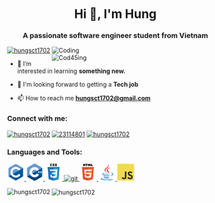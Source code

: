 <h1 align="center">Hi 👋, I'm Hung</h1>
<h3 align="center">A passionate software engineer student from Vietnam</h3>
<img align="right" alt="Coding" width="400" src="https://github.com/hungsct1702/hungsct1702/assets/138696615/e2902d86-49be-4435-bf45-b6b259d9e494"/>
<img align="right" alt="Cod45ing" width="400" src="https://www.reddit.com/media?url=https%3A%2F%2Fi.redd.it%2Fn8agw6z2smyb1.gif"/>


<p align="left"> <a href="https://github.com/ryo-ma/github-profile-trophy"><img src="https://github-profile-trophy.vercel.app/?username=hungsct1702" alt="hungsct1702" /></a> </p>

- 🔭 I’m interested in learning **something new.**

- 💞️ I'm looking forward to getting a **Tech job**

- 📫 How to reach me **hungsct1702@gmail.com**

<h3 align="left">Connect with me:</h3>
<p align="left">
<a href="https://linkedin.com/in/hungsct1702" target="blank"><img align="center" src="https://raw.githubusercontent.com/rahuldkjain/github-profile-readme-generator/master/src/images/icons/Social/linked-in-alt.svg" alt="hungsct1702" height="30" width="40" /></a>
<a href="https://stackoverflow.com/users/23114801" target="blank"><img align="center" src="https://raw.githubusercontent.com/rahuldkjain/github-profile-readme-generator/master/src/images/icons/Social/stack-overflow.svg" alt="23114801" height="30" width="40" /></a>
<a href="https://www.hackerrank.com/hungsct1702" target="blank"><img align="center" src="https://raw.githubusercontent.com/rahuldkjain/github-profile-readme-generator/master/src/images/icons/Social/hackerrank.svg" alt="hungsct1702" height="30" width="40" /></a>
</p>

<h3 align="left">Languages and Tools:</h3>
<p align="left"> <a href="https://www.cprogramming.com/" target="_blank" rel="noreferrer"> <img src="https://raw.githubusercontent.com/devicons/devicon/master/icons/c/c-original.svg" alt="c" width="40" height="40"/> </a> <a href="https://www.w3schools.com/cpp/" target="_blank" rel="noreferrer"> <img src="https://raw.githubusercontent.com/devicons/devicon/master/icons/cplusplus/cplusplus-original.svg" alt="cplusplus" width="40" height="40"/> </a> <a href="https://www.w3schools.com/css/" target="_blank" rel="noreferrer"> <img src="https://raw.githubusercontent.com/devicons/devicon/master/icons/css3/css3-original-wordmark.svg" alt="css3" width="40" height="40"/> </a> <a href="https://git-scm.com/" target="_blank" rel="noreferrer"> <img src="https://www.vectorlogo.zone/logos/git-scm/git-scm-icon.svg" alt="git" width="40" height="40"/> </a> <a href="https://www.w3.org/html/" target="_blank" rel="noreferrer"> <img src="https://raw.githubusercontent.com/devicons/devicon/master/icons/html5/html5-original-wordmark.svg" alt="html5" width="40" height="40"/> </a> <a href="https://www.java.com" target="_blank" rel="noreferrer"> <img src="https://raw.githubusercontent.com/devicons/devicon/master/icons/java/java-original.svg" alt="java" width="40" height="40"/> </a> <a href="https://developer.mozilla.org/en-US/docs/Web/JavaScript" target="_blank" rel="noreferrer"> <img src="https://raw.githubusercontent.com/devicons/devicon/master/icons/javascript/javascript-original.svg" alt="javascript" width="40" height="40"/> </a> </p>

<p><img align="left" src="https://github-readme-stats.vercel.app/api/top-langs?username=hungsct1702&show_icons=true&locale=en&layout=compact" alt="hungsct1702" /></p>

<p>&nbsp;<img align="center" src="https://github-readme-stats.vercel.app/api?username=hungsct1702&show_icons=true&locale=en" alt="hungsct1702" /></p>

